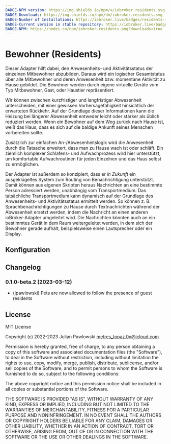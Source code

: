 ```yaml
---
BADGE-NPM version: https://img.shields.io/npm/v/iobroker.residents.svg
BADGE-Downloads: https://img.shields.io/npm/dm/iobroker.residents.svg
BADGE-Number of Installations: https://iobroker.live/badges/residents-installed.svg
BADGE-Current version in stable repository: https://iobroker.live/badges/residents-stable.svg
BADGE-NPM: https://nodei.co/npm/iobroker.residents.png?downloads=true
---
```

# Bewohner (Residents)

Dieser Adapter hilft dabei, den Anwesenheits- und Aktivitätsstatus der einzelnen Mitbewohner abzubilden. Daraus wird ein logischer Gesamtstatus über alle Mitbewohner und deren Anwesenheit bzw. momentane Aktivität zu Hause gebildet. Die Bewohner werden durch eigene virtuelle Geräte vom Typ Mitbewohner, Gast, oder Haustier repräsentiert.

Wir können zwischen kurzfristiger und langfristiger Abwesenheit unterscheiden, mit einer gewissen Vorhersagefähigkeit hinsichtlich der erwarteten Rückkehr. Auf der Grundlage dieser Informationen kann die Heizung bei längerer Abwesenheit entweder leicht oder stärker als üblich reduziert werden. Wenn ein Bewohner auf dem Weg zurück nach Hause ist, weiß das Haus, dass es sich auf die baldige Ankunft seines Menschen vorbereiten sollte.

Zusätzlich zur einfachen An-/Abwesenheitslogik wird die Anwesenheit durch die Tatsache erweitert, dass man zu Hause wach ist oder schläft. Ein ziemlich komplexer Schlafens- und Aufwachprozess wird hier unterstützt, um komfortable Aufwachroutinen für jeden Einzelnen und das Haus selbst zu ermöglichen.

Der Adapter ist außerdem so konzipiert, dass er _in Zukunft_ ein ausgeklügeltes System zum Routing von Benachrichtigung unterstützt. Damit können aus eigenen Skripten heraus Nachrichten an eine bestimmte Person adressiert werden, unabhängig vom Transportmedium. Das tatsächliche Transportmedium kann dynamisch auf der Grundlage des Anwesenheits- und Aktivitätsstatus ermittelt werden. So können z. B. Sprachbenachrichtigungen zu Hause durch Textnachrichten während der Abwesenheit ersetzt werden, indem die Nachricht an einen anderen ioBroker-Adapter umgeleitet wird. Die Nachrichten könnten auch an ein bestimmtes Gerät in dem Raum weitergeleitet werden, in dem sich der Bewohner gerade aufhält, beispielsweise einen Lautsprecher oder ein Display.

## Konfiguration

## Changelog

<!--
    Placeholder for the next version (at the beginning of the line):
    ### **WORK IN PROGRESS**
-->
### 0.1.0-beta.2 (2023-03-12)

-   (jpawlowski) Pets are now allowed to follow the presence of guest residents

## License

MIT License

Copyright (c) 2022-2023 Julian Pawlowski <metres_topaz.0v@icloud.com>

Permission is hereby granted, free of charge, to any person obtaining a copy
of this software and associated documentation files (the "Software"), to deal
in the Software without restriction, including without limitation the rights
to use, copy, modify, merge, publish, distribute, sublicense, and/or sell
copies of the Software, and to permit persons to whom the Software is
furnished to do so, subject to the following conditions:

The above copyright notice and this permission notice shall be included in all
copies or substantial portions of the Software.

THE SOFTWARE IS PROVIDED "AS IS", WITHOUT WARRANTY OF ANY KIND, EXPRESS OR
IMPLIED, INCLUDING BUT NOT LIMITED TO THE WARRANTIES OF MERCHANTABILITY,
FITNESS FOR A PARTICULAR PURPOSE AND NONINFRINGEMENT. IN NO EVENT SHALL THE
AUTHORS OR COPYRIGHT HOLDERS BE LIABLE FOR ANY CLAIM, DAMAGES OR OTHER
LIABILITY, WHETHER IN AN ACTION OF CONTRACT, TORT OR OTHERWISE, ARISING FROM,
OUT OF OR IN CONNECTION WITH THE SOFTWARE OR THE USE OR OTHER DEALINGS IN THE
SOFTWARE.